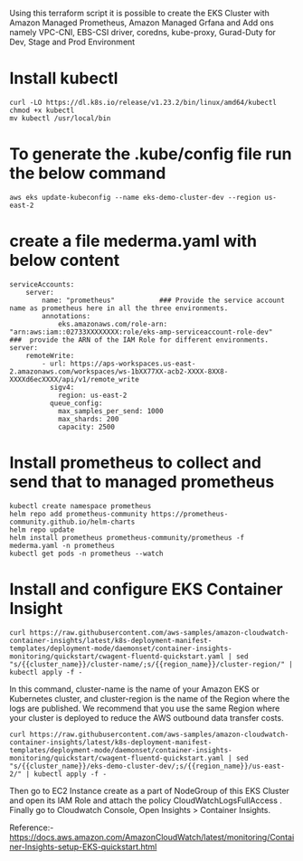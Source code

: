 Using this terraform script it is possible to create the EKS Cluster with Amazon Managed Prometheus, Amazon Managed Grfana and Add ons namely VPC-CNI, EBS-CSI driver, coredns, kube-proxy, Gurad-Duty for Dev, Stage and Prod Environment


# Install kubectl 
```
curl -LO https://dl.k8s.io/release/v1.23.2/bin/linux/amd64/kubectl
chmod +x kubectl
mv kubectl /usr/local/bin
```

# To generate the .kube/config file run the below command
```
aws eks update-kubeconfig --name eks-demo-cluster-dev --region us-east-2    
```

# create a file mederma.yaml with below content
```
serviceAccounts:
    server:
        name: "prometheus"           ### Provide the service account name as prometheus here in all the three environments.
        annotations:
            eks.amazonaws.com/role-arn: "arn:aws:iam::02733XXXXXXXX:role/eks-amp-serviceaccount-role-dev"   ###  provide the ARN of the IAM Role for different environments.
server:
    remoteWrite:
        - url: https://aps-workspaces.us-east-2.amazonaws.com/workspaces/ws-1bXX77XX-acb2-XXXX-8XX8-XXXXd6ecXXXX/api/v1/remote_write
          sigv4:
            region: us-east-2
          queue_config:
            max_samples_per_send: 1000
            max_shards: 200
            capacity: 2500
```


# Install prometheus to collect and send that to managed prometheus
```
kubectl create namespace prometheus
helm repo add prometheus-community https://prometheus-community.github.io/helm-charts
helm repo update
helm install prometheus prometheus-community/prometheus -f mederma.yaml -n prometheus
kubectl get pods -n prometheus --watch
```

# Install and configure EKS Container Insight 
```
curl https://raw.githubusercontent.com/aws-samples/amazon-cloudwatch-container-insights/latest/k8s-deployment-manifest-templates/deployment-mode/daemonset/container-insights-monitoring/quickstart/cwagent-fluentd-quickstart.yaml | sed "s/{{cluster_name}}/cluster-name/;s/{{region_name}}/cluster-region/" | kubectl apply -f -
```

In this command, cluster-name is the name of your Amazon EKS or Kubernetes cluster, and cluster-region is the name of the Region where the logs are published. We recommend that you use the same Region where your cluster is deployed to reduce the AWS outbound data transfer costs.

```
curl https://raw.githubusercontent.com/aws-samples/amazon-cloudwatch-container-insights/latest/k8s-deployment-manifest-templates/deployment-mode/daemonset/container-insights-monitoring/quickstart/cwagent-fluentd-quickstart.yaml | sed "s/{{cluster_name}}/eks-demo-cluster-dev/;s/{{region_name}}/us-east-2/" | kubectl apply -f -
```

Then go to EC2 Instance create as a part of NodeGroup of this EKS Cluster and open its IAM Role and attach the policy CloudWatchLogsFullAccess . Finally go to Cloudwatch Console, Open Insights > Container Insights. 



Reference:- https://docs.aws.amazon.com/AmazonCloudWatch/latest/monitoring/Container-Insights-setup-EKS-quickstart.html

